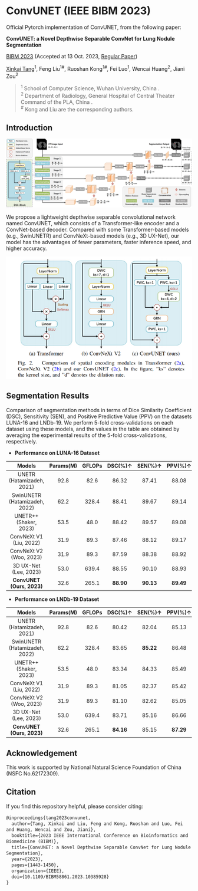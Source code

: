 # ConvUNET (IEEE BIBM 2023)

Official Pytorch implementation of ConvUNET, from the following paper:

**ConvUNET: a Novel Depthwise Separable ConvNet for Lung Nodule Segmentation**

[BIBM 2023](https://bidma.cpsc.ucalgary.ca/IEEE-BIBM-2023/) (Accepted at 13 Oct. 2023, [Regular Paper](https://ieeexplore.ieee.org/document/10385928))

[Xinkai Tang](https://xinkai-tang.github.io)<sup>1</sup>, Feng Liu<sup>1#</sup>, Ruoshan Kong<sup>1#</sup>, Fei Luo<sup>1</sup>, Wencai Huang<sup>2</sup>, Jiani Zou<sup>2</sup>

> <sup>1</sup> School of Computer Science, Wuhan University, China .  
<sup>2</sup> Department of Radiology, General Hospital of Central Theater Command of the PLA, China .  
<sup>#</sup> Kong and Liu are the corresponding authors.  


## Introduction

![](figures/ConvUNET.jpg)

We propose a lightweight depthwise separable convolutional network named ConvUNET, which consists of a Transformer-like encoder and a ConvNet-based decoder.
Compared with some Transformer-based models (e.g., SwinUNETR) and ConvNeXt-based models (e.g., 3D UX-Net), our model has the advantages of fewer parameters, faster inference speed, and higher accuracy. 

![](figures/BasicBlocks.png)


## Segmentation Results
Comparison of segmentation methods in terms of Dice Similarity Coefficient (DSC), Sensitivity (SEN), and Positive Predictive Value (PPV) on the datasets LUNA-16 and LNDb-19. We perform 5-fold cross-validations on each dataset using these models, and the values in the table are obtained by averaging the experimental results of the 5-fold cross-validations, respectively.

* **Performance on LUNA-16 Dataset**

|            Models             | Params(M) | GFLOPs |  DSC(\%)↑  |  SEN(\%)↑  |  PPV(\%)↑  |
| :---------------------------: | :-------: | :----: | :--------: | :--------: | :--------: |
|   UNETR (Hatamizadeh, 2021)   |   92.8    |  82.6  |   86.32    |   87.41    |   88.08    |
| SwinUNETR (Hatamizadeh, 2022) |   62.2    | 328.4  |   88.41    |   89.67    |   89.14    |
|    UNETR++ (Shaker, 2023)     |   53.5    |  48.0  |   88.42    |   89.57    |   89.08    |
|    ConvNeXt V1 (Liu, 2022)    |   31.9    |  89.3  |   87.46    |   88.12    |   89.17    |
|    ConvNeXt V2 (Woo, 2023)    |   31.9    |  89.3  |   87.59    |   88.38    |   88.92    |
|     3D UX-Net (Lee, 2023)     |   53.0    | 639.4  |   88.55    |   90.10    |   88.93    |
|   **ConvUNET (Ours, 2023)**   |   32.6    | 265.1  | **88.90**  | **90.13**  | **89.49**  |

* **Performance on LNDb-19 Dataset**

|            Models             | Params(M) | GFLOPs |  DSC(\%)↑  |  SEN(\%)↑  |  PPV(\%)↑  |
| :---------------------------: | :-------: | :----: | :--------: | :--------: | :--------: |
|   UNETR (Hatamizadeh, 2021)   |   92.8    |  82.6  |   80.42    |   82.04    |   85.13    |
| SwinUNETR (Hatamizadeh, 2022) |   62.2    | 328.4  |   83.65    | **85.22**  |   86.48    |
|    UNETR++ (Shaker, 2023)     |   53.5    |  48.0  |   83.34    |   84.33    |   85.49    |
|    ConvNeXt V1 (Liu, 2022)    |   31.9    |  89.3  |   81.05    |   82.37    |   85.42    |
|    ConvNeXt V2 (Woo, 2023)    |   31.9    |  89.3  |   81.10    |   82.62    |   85.05    |
|     3D UX-Net (Lee, 2023)     |   53.0    | 639.4  |   83.71    |   85.16    |   86.66    |
|   **ConvUNET (Ours, 2023)**   |   32.6    | 265.1  | **84.16**  |   85.15    | **87.29**  |


## Acknowledgement
This work is supported by National Natural Science Foundation of China (NSFC No.62172309).


## Citation 
If you find this repository helpful, please consider citing:
```
@inproceedings{tang2023convunet,
  author={Tang, Xinkai and Liu, Feng and Kong, Ruoshan and Luo, Fei and Huang, Wencai and Zou, Jiani},
  booktitle={2023 IEEE International Conference on Bioinformatics and Biomedicine (BIBM)}, 
  title={ConvUNET: a Novel Depthwise Separable ConvNet for Lung Nodule Segmentation}, 
  year={2023},
  pages={1443-1450},
  organization={IEEE},
  doi={10.1109/BIBM58861.2023.10385928}
}
```
